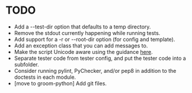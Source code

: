TODO
====

* Add a --test-dir option that defaults to a temp directory.
* Remove the stdout currently happening while running tests.
* Add support for a -r or --root-dir option (for config and template).
* Add an exception class that you can add messages to.
* Make the script Unicode aware using the guidance [here](http://docs.python.org/howto/unicode.html).
* Separate tester code from tester config, and put the tester code into
  a subfolder.
* Consider running pylint, PyChecker, and/or pep8 in addition to the
  doctests in each module.
* [move to groom-python] Add git files.
